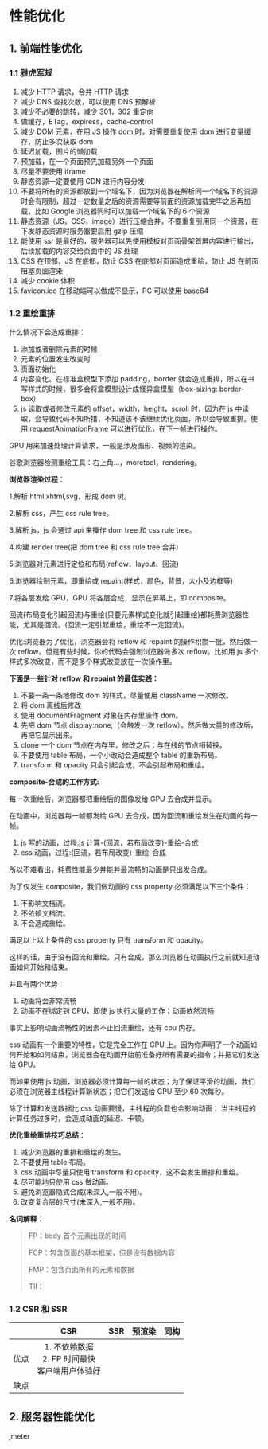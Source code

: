 # 性能优化

## 1. 前端性能优化

### 1.1 雅虎军规

1. 减少 HTTP 请求，合并 HTTP 请求
2. 减少 DNS 查找次数，可以使用 DNS 预解析
3. 减少不必要的跳转，减少 301，302 重定向
4. 做缓存，ETag，expiress，cache-control
5. 减少 DOM 元素，在用 JS 操作 dom 时，对需要重复使用 dom 进行变量缓存，防止多次获取 dom
6. 延迟加载，图片的懒加载
7. 预加载，在一个页面预先加载另外一个页面
8. 尽量不要使用 iframe
9. 静态资源一定要使用 CDN 进行内容分发
10. 不要将所有的资源都放到一个域名下，因为浏览器在解析同一个域名下的资源时会有限制，超过一定数量之后的资源需要等前面的资源加载完毕之后再加载，比如 Google 浏览器同时可以加载一个域名下的 6 个资源
11. 静态资源（JS，CSS，image）进行压缩合并，不要重复引用同一个资源，在下发静态资源时服务器要启用 gzip 压缩
12. 能使用 ssr 是最好的，服务器可以先使用模板对页面骨架首屏内容进行输出，后续加载的内容交给页面中的 JS 处理
13. CSS 在顶部，JS 在底部，防止 CSS 在底部对页面造成重绘，防止 JS 在前面阻塞页面渲染
14. 减少 cookie 体积
15. favicon.ico 在移动端可以做成不显示，PC 可以使用 base64

### 1.2 重绘重排

什么情况下会造成重排：

1. 添加或者删除元素的时候
2. 元素的位置发生改变时
3. 页面初始化
4. 内容变化。在标准盒模型下添加 padding，border 就会造成重排，所以在书写样式的时候，很多会将盒模型设计成怪异盒模型（box-sizing: border-box）
5. js 读取或者修改元素的 offset，width，height，scroll 时，因为在 js 中读取，会导致代码不知所措，不知道该不该继续优化页面，所以会导致重排。使用 requestAnimationFrame 可以进行优化，在下一帧进行操作。

GPU:用来加速处理计算请求，一般是涉及图形、视频的渲染。

谷歌浏览器检测重绘工具：右上角...，moretool，rendering。

**浏览器渲染过程**：

1.解析 html,xhtml,svg，形成 dom 树。

2.解析 css，产生 css rule tree。

3.解析 js，js 会通过 api 来操作 dom tree 和 css rule tree。

4.构建 render tree(把 dom tree 和 css rule tree 合并)

5.浏览器对元素进行定位和布局(reflow、layout、回流)

6.浏览器绘制元素，即重绘或 repaint(样式，颜色，背景，大小及边框等)

7.将各层发给 GPU，GPU 将各层合成，显示在屏幕上，即 composite。

回流(布局变化引起回流)与重绘(只要元素样式变化就引起重绘)都耗费浏览器性能，尤其是回流。(回流一定引起重绘，重绘不一定回流)。

优化:浏览器为了优化，浏览器会将 reflow 和 repaint 的操作积攒一批，然后做一次 reflow。但是有些时候，你的代码会强制浏览器做多次 reflow。比如用 js 多个样式多次改变，而不是多个样式改变放在一次操作里。

**下面是一些针对 reflow 和 repaint 的最佳实践：**

1. 不要一条一条地修改 dom 的样式，尽量使用 className 一次修改。
2. 将 dom 离线后修改
3. 使用 documentFragment 对象在内存里操作 dom。
4. 先把 dom 节点 display:none;（会触发一次 reflow）。然后做大量的修改后，再把它显示出来。
5. clone 一个 dom 节点在内存里，修改之后；与在线的节点相替换。
6. 不要使用 table 布局，一个小改动会造成整个 table 的重新布局。
7. transform 和 opacity 只会引起合成，不会引起布局和重绘。

**composite-合成的工作方式:**

每一次重绘后，浏览器都把重绘后的图像发给 GPU 去合成并显示。

在动画中，浏览器每一帧都发给 GPU 去合成，因为回流和重绘发生在动画的每一帧。

1. js 写的动画，过程:js 计算-(回流，若布局改变)-重绘-合成
2. css 动画，过程:(回流，若布局改变)-重绘-合成

所以不难看出，耗费性能最少并能并最流畅的动画是只出发合成。

为了仅发生 composite，我们做动画的 css property 必须满足以下三个条件：

1. 不影响文档流。
2. 不依赖文档流。
3. 不会造成重绘。

满足以上以上条件的 css property 只有 transform 和 opacity。

这样的话，由于没有回流和重绘，只有合成，那么浏览器在动画执行之前就知道动画如何开始和结束。

并且有两个优势：

1. 动画将会非常流畅
2. 动画不在绑定到 CPU，即使 js 执行大量的工作；动画依然流畅

事实上影响动画流畅性的因素不止回流重绘，还有 cpu 内存。

css 动画有一个重要的特性，它是完全工作在 GPU 上。因为你声明了一个动画如何开始和如何结束，浏览器会在动画开始前准备好所有需要的指令；并把它们发送给 GPU。

而如果使用 js 动画，浏览器必须计算每一帧的状态；为了保证平滑的动画，我们必须在浏览器主线程计算新状态；把它们发送给 GPU 至少 60 次每秒。

除了计算和发送数据比 css 动画要慢，主线程的负载也会影响动画； 当主线程的计算任务过多时，会造成动画的延迟、卡顿。

**优化重绘重排技巧总结**：

1. 减少浏览器的重排和重绘的发生。
2. 不要使用 table 布局。
3. css 动画中尽量只使用 transform 和 opacity，这不会发生重排和重绘。
4. 尽可能地只使用 css 做动画。
5. 避免浏览器隐式合成(未深入,一般不用)。
6. 改变复合层的尺寸(未深入,一般不用)。

**名词解释：**

> FP：body 首个元素出现的时间
>
> FCP：包含页面的基本框架，但是没有数据内容
>
> FMP：包含页面所有的元素和数据
>
> TII：

### 1.2 CSR 和 SSR

|      |                           CSR                           | SSR | 预渲染 | 同构 |
| :--: | :-----------------------------------------------------: | :-: | :----: | :--: |
| 优点 | 1. 不依赖数据<br />2. FP 时间最快<br />客户端用户体验好 |     |        |      |
| 缺点 |                                                         |     |        |      |

## 2. 服务器性能优化

jmeter

